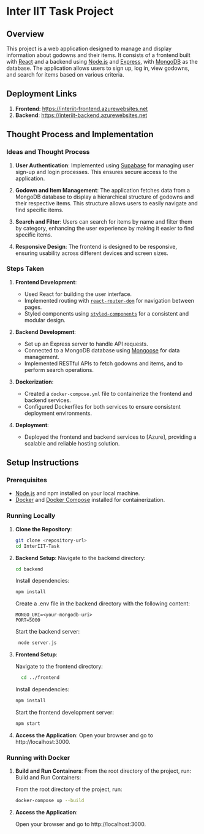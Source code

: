 # Inter IIT Task Project

## Overview

This project is a web application designed to manage and display information about godowns and their items. It consists of a frontend built with [React](https://reactjs.org/) and a backend using [Node.js](https://nodejs.org/en/) and [Express](https://expressjs.com/), with [MongoDB](https://www.mongodb.com/) as the database. The application allows users to sign up, log in, view godowns, and search for items based on various criteria.

## Deployment Links

1. **Frontend**: https://interiit-frontend.azurewebsites.net
2. **Backend**: https://interiit-backend.azurewebsites.net


## Thought Process and Implementation

### Ideas and Thought Process

1. **User Authentication**: 
   Implemented using [Supabase](https://supabase.com/) for managing user sign-up and login processes. This ensures secure access to the application.
   
2. **Godown and Item Management**: 
   The application fetches data from a MongoDB database to display a hierarchical structure of godowns and their respective items. This structure allows users to easily navigate and find specific items.
   
3. **Search and Filter**: 
   Users can search for items by name and filter them by category, enhancing the user experience by making it easier to find specific items.
   
4. **Responsive Design**: 
   The frontend is designed to be responsive, ensuring usability across different devices and screen sizes.

### Steps Taken

1. **Frontend Development**:
   - Used React for building the user interface.
   - Implemented routing with [`react-router-dom`](https://reactrouter.com/en/main) for navigation between pages.
   - Styled components using [`styled-components`](https://styled-components.com/) for a consistent and modular design.

2. **Backend Development**:
   - Set up an Express server to handle API requests.
   - Connected to a MongoDB database using [Mongoose](https://mongoosejs.com/) for data management.
   - Implemented RESTful APIs to fetch godowns and items, and to perform search operations.

3. **Dockerization**:
   - Created a `docker-compose.yml` file to containerize the frontend and backend services.
   - Configured Dockerfiles for both services to ensure consistent deployment environments.

4. **Deployment**:
   - Deployed the frontend and backend services to [Azure], providing a scalable and reliable hosting solution.

## Setup Instructions

### Prerequisites

- [Node.js](https://nodejs.org/en/) and npm installed on your local machine.
- [Docker](https://www.docker.com/) and [Docker Compose](https://docs.docker.com/compose/) installed for containerization.

### Running Locally

1. **Clone the Repository**:
   ```bash
   git clone <repository-url>
   cd InterIIT-Task
   ```
   
2. **Backend Setup**:
    Navigate to the backend directory:
   ```bash
   cd backend
   ```
   Install dependencies:

   ```bash
   npm install
   ```

   Create a .env file in the backend directory with the following content:

   ```env
   MONGO_URI=<your-mongodb-uri>
   PORT=5000
   ```

   Start the backend server:

   ```bash
    node server.js
   ```

3. **Frontend Setup**:

    Navigate to the frontend directory:

    ```bash
      cd ../frontend
    ```

   Install dependencies:

   ```bash
   npm install
   ```
   
   Start the frontend development server:

   ```bash
   npm start
   ```
4. **Access the Application**:
    Open your browser and go to http://localhost:3000.
   
### Running with Docker

1. **Build and Run Containers**:
   From the root directory of the project, run:
   Build and Run Containers:

   From the root directory of the project, run:

    ```bash
    docker-compose up --build
    ```

2. **Access the Application**:

    Open your browser and go to http://localhost:3000.




